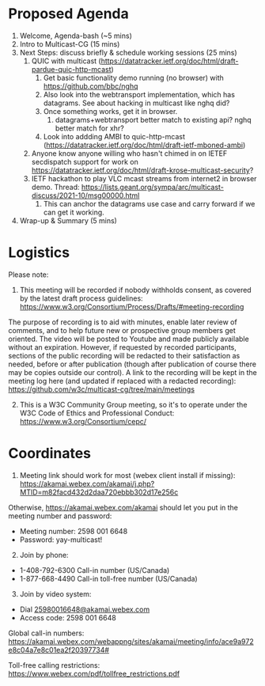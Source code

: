 
# Proposed Agenda

 1. Welcome, Agenda-bash    (~5 mins)
 2. Intro to Multicast-CG (15 mins)
 3. Next Steps: discuss briefly & schedule working sessions (25 mins)
    1. QUIC with multicast (https://datatracker.ietf.org/doc/html/draft-pardue-quic-http-mcast)
       1. Get basic functionality demo running (no browser) with <https://github.com/bbc/nghq>
       2. Also look into the webtransport implementation, which has datagrams. See about hacking in multicast like nghq did?
       3. Once something works, get it in browser.
          1. datagrams+webtransport better match to existing api?  nghq better match for xhr?
       4. Look into addding AMBI to quic-http-mcast (<https://datatracker.ietf.org/doc/html/draft-ietf-mboned-ambi>)
    2. Anyone know anyone willing who hasn't chimed in on IETEF secdispatch support for work on <https://datatracker.ietf.org/doc/html/draft-krose-multicast-security>?
    3. IETF hackathon to play VLC mcast streams from internet2 in browser demo.  Thread: <https://lists.geant.org/sympa/arc/multicast-discuss/2021-10/msg00000.html>
       1. This can anchor the datagrams use case and carry forward if we can get it working.
 4. Wrap-up & Summary (5 mins)

# Logistics

Please note:

 1. This meeting will be recorded if nobody withholds consent, as covered by the latest draft process guidelines:\
<https://www.w3.org/Consortium/Process/Drafts/#meeting-recording>

  The purpose of recording is to aid with minutes, enable later review of comments, and to help future new or prospective group members get oriented.  The video will be posted to Youtube and made publicly available without an expiration.  However, if requested by recorded participants, sections of the public recording will be redacted to their satisfaction as needed, before or after publication (though after publication of course there may be copies outside our control).  A link to the recording will be kept in the meeting log here (and updated if replaced with a redacted recording):
  <https://github.com/w3c/multicast-cg/tree/main/meetings>

 2. This is a W3C Community Group meeting, so it's to operate under
the W3C Code of Ethics and Professional Conduct:
  <https://www.w3.org/Consortium/cepc/>

# Coordinates

 1. Meeting link should work for most (webex client install if missing):\
   <https://akamai.webex.com/akamai/j.php?MTID=m82facd432d2daa720ebbb302d17e256c>

  Otherwise, <https://akamai.webex.com/akamai> should let you put in the meeting number and password:

   * Meeting number: 2598 001 6648
   * Password: yay-multicast!

 2. Join by phone:
  
   * 1-408-792-6300 Call-in number (US/Canada)
   * 1-877-668-4490 Call-in toll-free number (US/Canada)

 3. Join by video system:

   * Dial 25980016648@akamai.webex.com
   * Access code: 2598 001 6648

Global call-in numbers: <https://akamai.webex.com/webappng/sites/akamai/meeting/info/ace9a972e8c04a7e8c01ea2f20397734#>

Toll-free calling restrictions: <https://www.webex.com/pdf/tollfree_restrictions.pdf>


